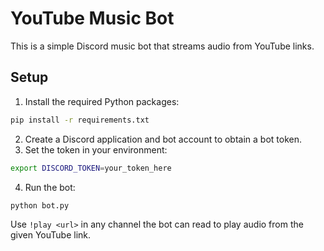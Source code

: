 # YouTube Music Bot

This is a simple Discord music bot that streams audio from YouTube links.

## Setup

1. Install the required Python packages:

```bash
pip install -r requirements.txt
```

2. Create a Discord application and bot account to obtain a bot token.
3. Set the token in your environment:

```bash
export DISCORD_TOKEN=your_token_here
```

4. Run the bot:

```bash
python bot.py
```

Use `!play <url>` in any channel the bot can read to play audio from the given YouTube link.


